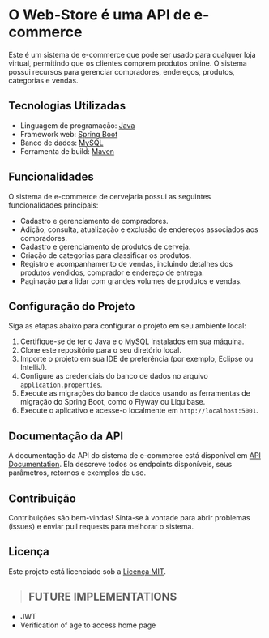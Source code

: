 # O Web-Store é uma API de e-commerce

Este é um sistema de e-commerce que pode ser usado para qualquer loja virtual, permitindo que os clientes comprem produtos online. O sistema possui recursos para gerenciar compradores, endereços, produtos, categorias e vendas.

## Tecnologias Utilizadas

- Linguagem de programação: [Java](https://www.java.com/)
- Framework web: [Spring Boot](https://spring.io/projects/spring-boot)
- Banco de dados: [MySQL](https://www.mysql.com/)
- Ferramenta de build: [Maven](https://maven.apache.org/)

## Funcionalidades

O sistema de e-commerce de cervejaria possui as seguintes funcionalidades principais:

- Cadastro e gerenciamento de compradores.
- Adição, consulta, atualização e exclusão de endereços associados aos compradores.
- Cadastro e gerenciamento de produtos de cerveja.
- Criação de categorias para classificar os produtos.
- Registro e acompanhamento de vendas, incluindo detalhes dos produtos vendidos, comprador e endereço de entrega.
- Paginação para lidar com grandes volumes de produtos e vendas.

## Configuração do Projeto

Siga as etapas abaixo para configurar o projeto em seu ambiente local:

1. Certifique-se de ter o Java e o MySQL instalados em sua máquina.
2. Clone este repositório para o seu diretório local.
3. Importe o projeto em sua IDE de preferência (por exemplo, Eclipse ou IntelliJ).
4. Configure as credenciais do banco de dados no arquivo `application.properties`.
5. Execute as migrações do banco de dados usando as ferramentas de migração do Spring Boot, como o Flyway ou Liquibase.
6. Execute o aplicativo e acesse-o localmente em `http://localhost:5001`.

## Documentação da API

A documentação da API do sistema de e-commerce está disponível em [API Documentation](api-documentation.md). Ela descreve todos os endpoints disponíveis, seus parâmetros, retornos e exemplos de uso.

## Contribuição

Contribuições são bem-vindas! Sinta-se à vontade para abrir problemas (issues) e enviar pull requests para melhorar o sistema.

## Licença

Este projeto está licenciado sob a [Licença MIT](LICENSE).


>## FUTURE IMPLEMENTATIONS
 - JWT
 - Verification of age to access home page
